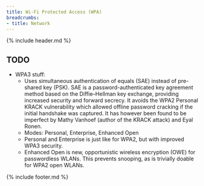 ```yaml
---
title: Wi-Fi Protected Access (WPA)
breadcrumbs:
- title: Network
---
```

{% include header.md %}

## TODO

- WPA3 stuff:
    - Uses simultaneous authentication of equals (SAE) instead of pre-shared key (PSK). SAE is a password-authenticated key agreement method based on the Diffie–Hellman key exchange, providing increased security and forward secrecy. It avoids the WPA2 Personal KRACK vulnerability which allowed offline password cracking if the initial handshake was captured. It has however been found to be imperfect by Mathy Vanhoef (author of the KRACK attack) and Eyal Ronen.
    - Modes: Personal, Enterprise, Enhanced Open
    - Personal and Enterprise is just like for WPA2, but with improved WPA3 security.
    - Enhanced Open is new, opportunistic wireless encryption (OWE) for passwordless WLANs. This prevents snooping, as is trivially doable for WPA2 open WLANs.

{% include footer.md %}

